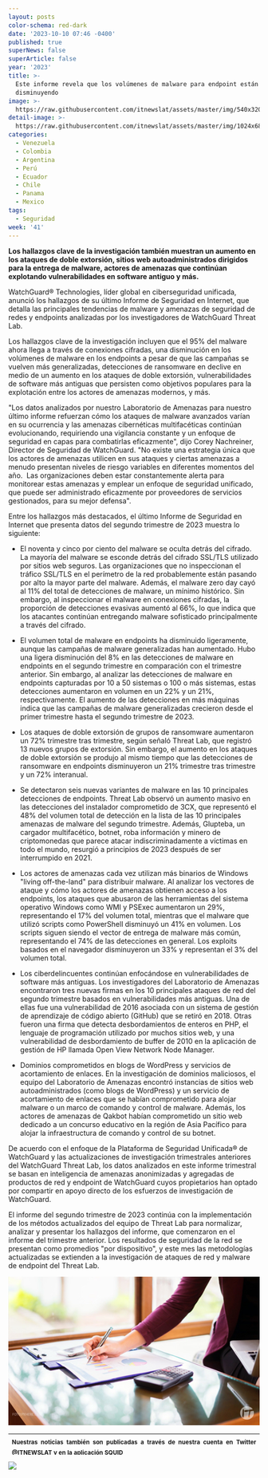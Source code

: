 ```yaml
---
layout: posts
color-schema: red-dark
date: '2023-10-10 07:46 -0400'
published: true
superNews: false
superArticle: false
year: '2023'
title: >-
  Este informe revela que los volúmenes de malware para endpoint están
  disminuyendo
image: >-
  https://raw.githubusercontent.com/itnewslat/assets/master/img/540x320/Informe-Reporte-p.jpg
detail-image: >-
  https://raw.githubusercontent.com/itnewslat/assets/master/img/1024x680/Informe-Reporte-g.jpg
categories:
  - Venezuela
  - Colombia
  - Argentina
  - Perú
  - Ecuador
  - Chile
  - Panama
  - Mexico
tags:
  - Seguridad
week: '41'
---
```

**Los hallazgos clave de la investigación también muestran un aumento en los ataques de doble extorsión, sitios web autoadministrados dirigidos para la entrega de malware, actores de amenazas que continúan explotando vulnerabilidades en software antiguo y más.**

WatchGuard® Technologies, líder global en ciberseguridad unificada, anunció los hallazgos de su último Informe de Seguridad en Internet, que detalla las principales tendencias de malware y amenazas de seguridad de redes y endpoints analizadas por los investigadores de WatchGuard Threat Lab. 

Los hallazgos clave de la investigación incluyen que el 95% del malware ahora llega a través de conexiones cifradas, una disminución en los volúmenes de malware en los endpoints a pesar de que las campañas se vuelven más generalizadas, detecciones de ransomware en declive en medio de un aumento en los ataques de doble extorsión, vulnerabilidades de software más antiguas que persisten como objetivos populares para la explotación entre los actores de amenazas modernos, y más.

"Los datos analizados por nuestro Laboratorio de Amenazas para nuestro último informe refuerzan cómo los ataques de malware avanzados varían en su ocurrencia y las amenazas cibernéticas multifacéticas continúan evolucionando, requiriendo una vigilancia constante y un enfoque de seguridad en capas para combatirlas eficazmente", dijo Corey Nachreiner, Director de Seguridad de WatchGuard. "No existe una estrategia única que los actores de amenazas utilicen en sus ataques y ciertas amenazas a menudo presentan niveles de riesgo variables en diferentes momentos del año.  Las organizaciones deben estar constantemente alerta para monitorear estas amenazas y emplear un enfoque de seguridad unificado, que puede ser administrado eficazmente por proveedores de servicios gestionados, para su mejor defensa".

Entre los hallazgos más destacados, el último Informe de Seguridad en Internet que presenta datos del segundo trimestre de 2023 muestra lo siguiente:

- El noventa y cinco por ciento del malware se oculta detrás del cifrado. La mayoría del malware se esconde detrás del cifrado SSL/TLS utilizado por sitios web seguros. Las organizaciones que no inspeccionan el tráfico SSL/TLS en el perímetro de la red probablemente están pasando por alto la mayor parte del malware. Además, el malware zero day cayó al 11% del total de detecciones de malware, un mínimo histórico. Sin embargo, al inspeccionar el malware en conexiones cifradas, la proporción de detecciones evasivas aumentó al 66%, lo que indica que los atacantes continúan entregando malware sofisticado principalmente a través del cifrado.

- El volumen total de malware en endpoints ha disminuido ligeramente, aunque las campañas de malware generalizadas han aumentado. Hubo una ligera disminución del 8% en las detecciones de malware en endpoints en el segundo trimestre en comparación con el trimestre anterior. Sin embargo, al analizar las detecciones de malware en endpoints capturadas por 10 a 50 sistemas o 100 o más sistemas, estas detecciones aumentaron en volumen en un 22% y un 21%, respectivamente. El aumento de las detecciones en más máquinas indica que las campañas de malware generalizadas crecieron desde el primer trimestre hasta el segundo trimestre de 2023.

- Los ataques de doble extorsión de grupos de ransomware aumentaron un 72% trimestre tras trimestre, según señaló Threat Lab, que registró 13 nuevos grupos de extorsión. Sin embargo, el aumento en los ataques de doble extorsión se produjo al mismo tiempo que las detecciones de ransomware en endpoints disminuyeron un 21% trimestre tras trimestre y un 72% interanual.

- Se detectaron seis nuevas variantes de malware en las 10 principales detecciones de endpoints. Threat Lab observó un aumento masivo en las detecciones del instalador comprometido de 3CX, que representó el 48% del volumen total de detección en la lista de las 10 principales amenazas de malware del segundo trimestre. Además, Glupteba, un cargador multifacético, botnet, roba información y minero de criptomonedas que parece atacar indiscriminadamente a víctimas en todo el mundo, resurgió a principios de 2023 después de ser interrumpido en 2021.

- Los actores de amenazas cada vez utilizan más binarios de Windows "living off-the-land" para distribuir malware. Al analizar los vectores de ataque y cómo los actores de amenazas obtienen acceso a los endpoints, los ataques que abusaron de las herramientas del sistema operativo Windows como WMI y PSExec aumentaron un 29%, representando el 17% del volumen total, mientras que el malware que utilizó scripts como PowerShell disminuyó un 41% en volumen. Los scripts siguen siendo el vector de entrega de malware más común, representando el 74% de las detecciones en general. Los exploits basados en el navegador disminuyeron un 33% y representan el 3% del volumen total.

- Los ciberdelincuentes continúan enfocándose en vulnerabilidades de software más antiguas. Los investigadores del Laboratorio de Amenazas encontraron tres nuevas firmas en los 10 principales ataques de red del segundo trimestre basados en vulnerabilidades más antiguas. Una de ellas fue una vulnerabilidad de 2016 asociada con un sistema de gestión de aprendizaje de código abierto (GitHub) que se retiró en 2018. Otras fueron una firma que detecta desbordamientos de enteros en PHP, el lenguaje de programación utilizado por muchos sitios web, y una vulnerabilidad de desbordamiento de buffer de 2010 en la aplicación de gestión de HP llamada Open View Network Node Manager.

- Dominios comprometidos en blogs de WordPress y servicios de acortamiento de enlaces. En la investigación de dominios maliciosos, el equipo del Laboratorio de Amenazas encontró instancias de sitios web autoadministrados (como blogs de WordPress) y un servicio de acortamiento de enlaces que se habían comprometido para alojar malware o un marco de comando y control de malware. Además, los actores de amenazas de Qakbot habían comprometido un sitio web dedicado a un concurso educativo en la región de Asia Pacífico para alojar la infraestructura de comando y control de su botnet.

De acuerdo con el enfoque de la Plataforma de Seguridad Unificada® de WatchGuard y las actualizaciones de investigación trimestrales anteriores del WatchGuard Threat Lab, los datos analizados en este informe trimestral se basan en inteligencia de amenazas anonimizadas y agregadas de productos de red y endpoint de WatchGuard cuyos propietarios han optado por compartir en apoyo directo de los esfuerzos de investigación de WatchGuard.

El informe del segundo trimestre de 2023 continúa con la implementación de los métodos actualizados del equipo de Threat Lab para normalizar, analizar y presentar los hallazgos del informe, que comenzaron en el informe del trimestre anterior. Los resultados de seguridad de la red se presentan como promedios "por dispositivo", y este mes las metodologías actualizadas se extienden a la investigación de ataques de red y malware de endpoint del Threat Lab.

![](https://raw.githubusercontent.com/itnewslat/assets/master/img/540x320/Informe-Reporte-p.jpg)

<table style="height: 42px;" width="569">
<tbody>
<tr>
<td style="text-align: justify;"><sub><strong>Nuestras noticias también son publicadas a través de nuestra cuenta en Twitter <a href="https://twitter.com/itnewslat?lang=es">@ITNEWSLAT</a> y en la aplicación <a href="https://squidapp.co/en/">SQUID</a></strong></sub></td>
</tr>
</tbody>
</table>

<img src="https://tracker.metricool.com/c3po.jpg?hash=56f88a41e39ab42c063cc51676587a04"/>